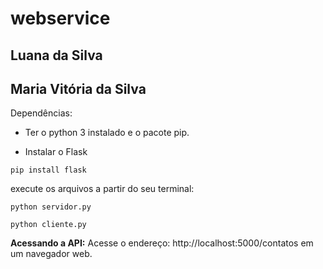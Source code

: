 # webservice
## Luana da Silva
## Maria Vitória da Silva


Dependências:


* Ter o python 3 instalado e o pacote pip.


* Instalar o Flask

```
pip install flask
```


execute os arquivos a partir do seu terminal:

```
python servidor.py

```


```
python cliente.py

```

**Acessando a API:**
Acesse o endereço:  http://localhost:5000/contatos em um navegador web.
